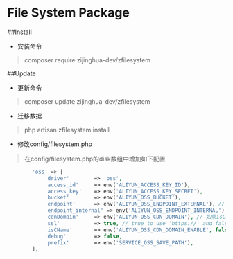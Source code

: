 # File System Package
##Install
+ 安装命令
>composer require zijinghua-dev/zfilesystem

##Update

+ 更新命令
>composer update zijinghua-dev/zfilesystem

+ 迁移数据
> php artisan zfilesystem:install

+ 修改config/filesystem.php
> 在config/filesystem.php的disk数组中增加如下配置
~~~php
        'oss' => [
            'driver'        => 'oss',
            'access_id'     => env('ALIYUN_ACCESS_KEY_ID'),
            'access_key'    => env('ALIYUN_ACCESS_KEY_SECRET'),
            'bucket'        => env('ALIYUN_OSS_BUCKET'),
            'endpoint'      => env('ALIYUN_OSS_ENDPOINT_EXTERNAL'), // OSS 外网节点或自定义外部域名
            'endpoint_internal' => env('ALIYUN_OSS_ENDPOINT_INTERNAL'), // v2.0.4 新增配置属性，如果为空，则默认使用 endpoint 配置(由于内网上传有点小问题未解决，请大家暂时不要使用内网节点上传，正在与阿里技术沟通中)
            'cdnDomain'     => env('ALIYUN_OSS_CDN_DOMAIN'), // 如果isCName为true, getUrl会判断cdnDomain是否设定来决定返回的url，如果cdnDomain未设置，则使用endpoint来生成url，否则使用cdn
            'ssl'           => true, // true to use 'https://' and false to use 'http://'. default is false,
            'isCName'       => env('ALIYUN_OSS_CDN_DOMAIN_ENABLE', false), // 是否使用自定义域名,true: 则Storage.url()会使用自定义的cdn或域名生成文件url， false: 则使用外部节点生成url
            'debug'         => false,
            'prefix'        => env('SERVICE_OSS_SAVE_PATH'),
        ],
~~~